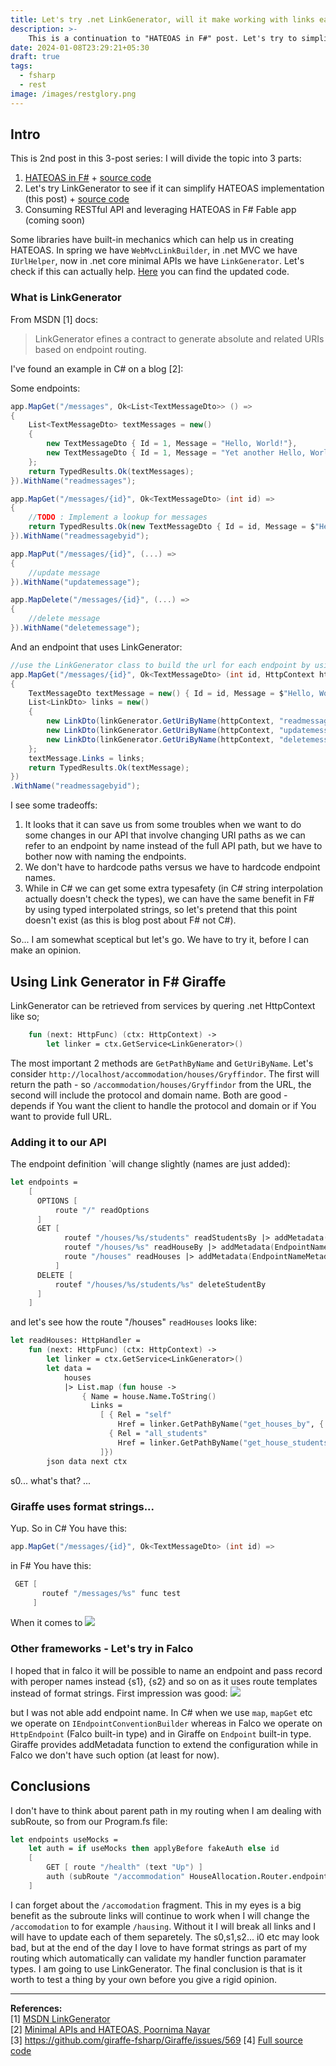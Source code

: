 ```yaml
---
title: Let's try .net LinkGenerator, will it make working with links easier?
description: >-
    This is a continuation to "HATEOAS in F#" post. Let's try to simplify link generatrion in our Hogwarts accommodation API. 
date: 2024-01-08T23:29:21+05:30
draft: true
tags:
  - fsharp
  - rest
image: /images/restglory.png
---
```

## Intro
This is 2nd post in this 3-post series:
I will divide the topic into 3 parts:
1. [HATEOAS in F#](/blog/2023-12-23-fsharp_hateoas/) + [source code](https://github.com/marcingolenia/hateoas_fsharp)
2. Let's try LinkGenerator to see if it can simplify HATEOAS implementation (this post) + [source code](https://github.com/marcingolenia/hateoas_fsharp/tree/link_generator)
3. Consuming RESTful API and leveraging HATEOAS in F# Fable app (coming soon)

Some libraries have built-in mechanics which can help us in creating HATEOAS. In spring we have `WebMvcLinkBuilder`, in .net MVC we have `IUrlHelper`, now in .net core minimal APIs we have `LinkGenerator`. Let's check if this can actually help. [Here](https://github.com/marcingolenia/hateoas_fsharp/tree/link_generator) you can find the updated code.

### What is LinkGenerator
From MSDN [1] docs:

> LinkGenerator efines a contract to generate absolute and related URIs based on endpoint routing.

I've found an example in C# on a blog [2]: 

Some endpoints:
```csharp
app.MapGet("/messages", Ok<List<TextMessageDto>> () =>
{
    List<TextMessageDto> textMessages = new()
    {
        new TextMessageDto { Id = 1, Message = "Hello, World!"},
        new TextMessageDto { Id = 1, Message = "Yet another Hello, World!"}
    };
    return TypedResults.Ok(textMessages);
}).WithName("readmessages");

app.MapGet("/messages/{id}", Ok<TextMessageDto> (int id) =>
{
    //TODO : Implement a lookup for messages
    return TypedResults.Ok(new TextMessageDto { Id = id, Message = $"Hello, World! The id is {id}" });
}).WithName("readmessagebyid");

app.MapPut("/messages/{id}", (...) =>
{
    //update message
}).WithName("updatemessage");

app.MapDelete("/messages/{id}", (...) =>
{
    //delete message
}).WithName("deletemessage");
```

And an endpoint that uses LinkGenerator:
```csharp
//use the LinkGenerator class to build the url for each endpoint by using the endpointname associated with each endpoint 
app.MapGet("/messages/{id}", Ok<TextMessageDto> (int id, HttpContext httpContext, LinkGenerator linkGenerator) =>
{
    TextMessageDto textMessage = new() { Id = id, Message = $"Hello, World from {id}" };
    List<LinkDto> links = new()
    {
        new LinkDto(linkGenerator.GetUriByName(httpContext, "readmessagebyid",values: new{id})!, "self", "GET"),
        new LinkDto(linkGenerator.GetUriByName(httpContext, "updatemessage",values: new{id})!, "update_message", "PUT"),
        new LinkDto(linkGenerator.GetUriByName(httpContext, "deletemessage",values: new{id})!, "delete_message", "DELETE")
    };
    textMessage.Links = links;
    return TypedResults.Ok(textMessage);
})
.WithName("readmessagebyid");
```
I see some tradeoffs:
1. It looks that it can save us from some troubles when we want to do some changes in our API that involve changing URI paths as we 
can refer to an endpoint by name instead of the full API path, but we have to bother now with naming the endpoints.
2. We don't have to hardcode paths versus we have to hardcode endpoint names.
3. While in C# we can get some extra typesafety (in C# string interpolation actually doesn't check the types), we can have the same benefit in F# by using typed interpolated strings, so let's pretend that this point doesn't exist (as this is blog post about F# not C#).

So... I am somewhat sceptical but let's go. We have to try it, before I can make an opinion.

## Using Link Generator in F# Giraffe
LinkGenerator can be retrieved from services by quering .net HttpContext like so;
```fsharp
    fun (next: HttpFunc) (ctx: HttpContext) ->
        let linker = ctx.GetService<LinkGenerator>()
```
The most important 2 methods are `GetPathByName` and `GetUriByName`. Let's consider `http://localhost/accommodation/houses/Gryffindor`. The first will return the path - so `/accommodation/houses/Gryffindor` from the URL, the second will include the protocol and domain name. Both are good - depends if You want the client to handle the protocol and domain or if You want to provide full URL.

### Adding it to our API
The endpoint definition `will change slightly (names are just added): 
```fsharp
let endpoints =
    [
      OPTIONS [
          route "/" readOptions
      ]
      GET [
            routef "/houses/%s/students" readStudentsBy |> addMetadata(EndpointNameMetadata "get_house_students") 
            routef "/houses/%s" readHouseBy |> addMetadata(EndpointNameMetadata "get_houses_by") 
            route "/houses" readHouses |> addMetadata(EndpointNameMetadata "get_houses")
          ]
      DELETE [
          routef "/houses/%s/students/%s" deleteStudentBy
      ]
    ]
```
and let's see how the route "/houses" `readHouses` looks like: 
```fsharp
let readHouses: HttpHandler =
    fun (next: HttpFunc) (ctx: HttpContext) ->
        let linker = ctx.GetService<LinkGenerator>()
        let data =
            houses
            |> List.map (fun house ->
                { Name = house.Name.ToString()
                  Links =
                    [ { Rel = "self"
                        Href = linker.GetPathByName("get_houses_by", {|s0 = house.Name.ToString()|}) }
                      { Rel = "all_students"
                        Href = linker.GetPathByName("get_house_students", {|s0 = house.Name.ToString()|})}
                    ]})
        json data next ctx
```

s0... what's that? ...

### Giraffe uses format strings...
Yup. So in C# You have this:
```csharp
app.MapGet("/messages/{id}", Ok<TextMessageDto> (int id) =>
```
in F# You have this:
```fsharp
 GET [
       routef "/messages/%s" func test 
     ]
```
When it comes to 
![](/images/linker_giraffe.png)

### Other frameworks - Let's try in Falco
I hoped that in falco it will be possible to name an endpoint and pass record with peroper names instead {s1}, {s2} and so on as it uses route templates instead of format strings. First impression was good:
![](/images/linker_falco.png)

but I was not able add endpoint name. In C# when we use `map`, `mapGet` etc we operate on `IEndpointConventionBuilder` whereas in Falco we operate on `HttpEndpoint` (Falco built-in type) and in Giraffe on `Endpoint` built-in type. Giraffe provides addMetadata function to extend the configuration while in Falco we don't have such option (at least for now).

## Conclusions
I don't have to think about parent path in my routing when I am dealing with subRoute, so from our Program.fs file: 
```fsharp
let endpoints useMocks =
    let auth = if useMocks then applyBefore fakeAuth else id
    [
        GET [ route "/health" (text "Up") ]
        auth (subRoute "/accommodation" HouseAllocation.Router.endpoints)
    ]
```

I can forget about the `/accomodation` fragment. This in my eyes is a big benefit as the subroute links will continue to work when I will change the `/accomodation` to for example `/hausing`. Without it I will break all links and I will have to update each of them separetely. The s0,s1,s2... i0 etc may look bad, but at the end of the day I love to have format strings as part of my routing which automatically can validate my handler function paramater types. I am going to use LinkGenerator. 
The final conclusion is that is it worth to test a thing by your own before you give a rigid opinion. 

---
**References:**\
[1] [MSDN LinkGenerator](https://learn.microsoft.com/pl-pl/dotnet/api/microsoft.aspnetcore.routing.linkgenerator)\
[2] [Minimal APIs and HATEOAS, Poornima Nayar](https://poornimanayar.co.uk/blog/minimal-apis-and-hateoas)\
[3] https://github.com/giraffe-fsharp/Giraffe/issues/569
[4] [Full source code](https://github.com/marcingolenia/hateoas_fsharp/tree/link_generator)